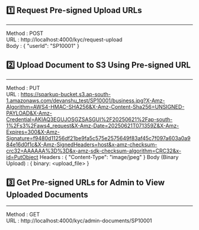 ## 1️⃣ Request Pre-signed Upload URLs

---

Method : POST  
URL : http://localhost:4000/kyc/request-upload  
Body :
{
"userId": "SP10001"
}

## 2️⃣ Upload Document to S3 Using Pre-signed URL

---

Method : PUT  
URL : https://sparkup-bucket.s3.ap-south-1.amazonaws.com/devanshu_test/SP10001/business.jpg?X-Amz-Algorithm=AWS4-HMAC-SHA256&X-Amz-Content-Sha256=UNSIGNED-PAYLOAD&X-Amz-Credential=AKIAQ3EGUJOSGZSASGUI%2F20250621%2Fap-south-1%2Fs3%2Faws4_request&X-Amz-Date=20250621T071359Z&X-Amz-Expires=300&X-Amz-Signature=f9480d11256df21be9fa5c575e2575649f83af45c7f097a603a0a984e16d0f1c&X-Amz-SignedHeaders=host&x-amz-checksum-crc32=AAAAAA%3D%3D&x-amz-sdk-checksum-algorithm=CRC32&x-id=PutObject
Headers :
{
"Content-Type": "image/jpeg"
}
Body (Binary Upload) :
{
binary: <upload_file>
}

## 3️⃣ Get Pre-signed URLs for Admin to View Uploaded Documents

---

Method : GET  
URL : http://localhost:4000/kyc/admin-documents/SP10001
